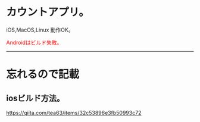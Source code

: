 # カウントアプリ。
iOS,MacOS,Linux 動作OK。

<font color="Red">Androidはビルド失敗。</font>

---
# 忘れるので記載
## iosビルド方法。
https://qiita.com/tea63/items/32c53896e3fb50993c72


